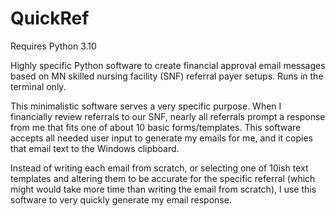 # QuickRef
Requires Python 3.10

Highly specific Python software to create financial approval email messages based on MN skilled nursing facility (SNF) referral payer setups. Runs in the terminal only.

This minimalistic software serves a very specific purpose.
When I financially review referrals to our SNF, nearly all referrals prompt a response from me that fits one of about 10 basic forms/templates.
This software accepts all needed user input to generate my emails for me, and it copies that email text to the Windows clipboard.

Instead of writing each email from scratch, or selecting one of 10ish text templates and altering them to be accurate for the specific referral (which might would take more time than writing the email from scratch), I use this software to very quickly generate my email response.
